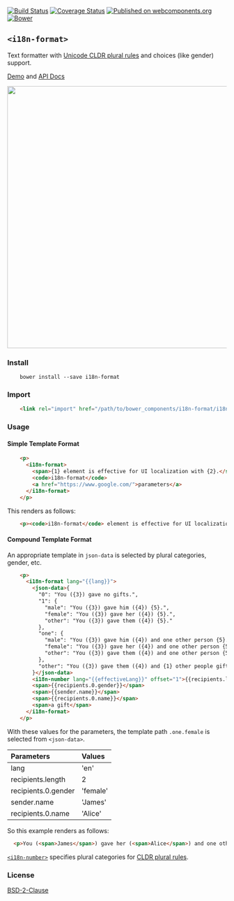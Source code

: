[![Build Status](https://travis-ci.org/t2ym/i18n-format.svg?branch=master)](https://travis-ci.org/t2ym/i18n-format)
[![Coverage Status](https://coveralls.io/repos/github/t2ym/i18n-format/badge.svg?branch=master&build=39)](https://coveralls.io/github/t2ym/i18n-format?branch=master)
[![Published on webcomponents.org](https://img.shields.io/badge/webcomponents.org-published-blue.svg)](https://www.webcomponents.org/element/t2ym/i18n-format)
[![Bower](https://img.shields.io/bower/v/i18n-format.svg)](https://www.webcomponents.org/element/t2ym/i18n-format)

## `<i18n-format>`

Text formatter with [Unicode CLDR plural rules](http://cldr.unicode.org/index/cldr-spec/plural-rules) and choices (like gender) support.

[Demo](https://www.webcomponents.org/element/t2ym/i18n-format/demo/demo/index.html) and [API Docs](https://www.webcomponents.org/element/t2ym/i18n-format/elements/i18n-format)

<img src="https://raw.githubusercontent.com/wiki/t2ym/i18n-format/i18n-format.gif" width="600px">

### Install

```
    bower install --save i18n-format
```

### Import

```html
    <link rel="import" href="/path/to/bower_components/i18n-format/i18n-format.html">
```

### Usage

#### Simple Template Format

```html
    <p>
      <i18n-format>
        <span>{1} element is effective for UI localization with {2}.</span>
        <code>i18n-format</code>
        <a href="https://www.google.com/">parameters</a>
      </i18n-format>
    </p>
```

This renders as follows:

```html
    <p><code>i18n-format</code> element is effective for UI localization with <a href="https://www.google.com/">parameters</a>.</p>
```

#### Compound Template Format

An appropriate template in `json-data` is selected by plural categories, gender, etc.

```html
    <p>
      <i18n-format lang="{{lang}}">
        <json-data>{
          "0": "You ({3}) gave no gifts.",
          "1": {
            "male": "You ({3}) gave him ({4}) {5}.",
            "female": "You ({3}) gave her ({4}) {5}.",
            "other": "You ({3}) gave them ({4}) {5}."
          },
          "one": {
            "male": "You ({3}) gave him ({4}) and one other person {5}.",
            "female": "You ({3}) gave her ({4}) and one other person {5}.",
            "other": "You ({3}) gave them ({4}) and one other person {5}."
          },
          "other": "You ({3}) gave them ({4}) and {1} other people gifts."
        }</json-data>
        <i18n-number lang="{{effectiveLang}}" offset="1">{{recipients.length}}</i18n-number>
        <span>{{recipients.0.gender}}</span>
        <span>{{sender.name}}</span>
        <span>{{recipients.0.name}}</span>
        <span>a gift</span>
      </i18n-format>
    </p>
```

With these values for the parameters, the template path `.one.female` is selected from `<json-data>`.

| Parameters          | Values   |
|:--------------------|:---------|
| lang                | 'en'     |
| recipients.length   | 2        |
| recipients.0.gender | 'female' |
| sender.name         | 'James'  |
| recipients.0.name   | 'Alice'  |

So this example renders as follows:

```html
  <p>You (<span>James</span>) gave her (<span>Alice</span>) and one other person <span>a gift</span>.</p>
```

[`<i18n-number>`](https://www.webcomponents.org/element/t2ym/i18n-number) specifies plural categories for
[CLDR plural rules](http://cldr.unicode.org/index/cldr-spec/plural-rules).

### License

[BSD-2-Clause](https://github.com/t2ym/i18n-format/blob/master/LICENSE.md)
